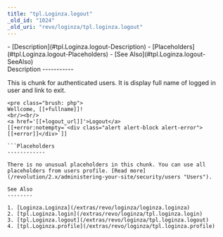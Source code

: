 ```yaml
---
title: "tpl.Loginza.logout"
_old_id: "1024"
_old_uri: "revo/loginza/tpl.loginza.logout"
---
```


<div>- [Description](#tpl.Loginza.logout-Description)
- [Placeholders](#tpl.Loginza.logout-Placeholders)
- [See Also](#tpl.Loginza.logout-SeeAlso)

</div>Description
-----------

This is chunk for authenticated users. It is display full name of logged in user and link to exit.

```
<pre class="brush: php">
Wellcome, [[+fullname]]!
<br/><br/>
<a href='[[+logout_url]]'>Logout</a>
[[+error:notempty=`<div class="alert alert-block alert-error">[[+error]]</div>`]]

```Placeholders
------------

There is no unusual placeholders in this chunk. You can use all placeholders from users profile. [Read more](/revolution/2.x/administering-your-site/security/users "Users").

See Also
--------

1. [Loginza.Loginza](/extras/revo/loginza/loginza.loginza)
2. [tpl.Loginza.login](/extras/revo/loginza/tpl.loginza.login)
3. [tpl.Loginza.logout](/extras/revo/loginza/tpl.loginza.logout)
4. [tpl.Loginza.profile](/extras/revo/loginza/tpl.loginza.profile)